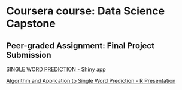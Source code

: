 # Coursera course: Data Science Capstone

## Peer-graded Assignment: Final Project Submission

[SINGLE WORD PREDICTION - Shiny app](https://piotrpio2017.shinyapps.io/coursera-course-data-products-pa3-shiny-app/)

[Algorithm and Application to Single Word Prediction - R Presentation](http://rpubs.com/piotrpio2017/348465)
